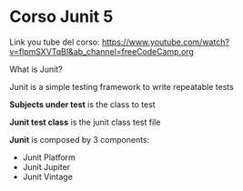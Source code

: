 # Corso Junit 5

Link you tube del corso: https://www.youtube.com/watch?v=flpmSXVTqBI&ab_channel=freeCodeCamp.org

What is Junit? 

Junit is a simple testing framework to write repeatable tests

**Subjects under test** is the class to test

**Junit test class** is the junit class test file

**Junit** is composed by 3 components:

- Junit Platform
- Junit Jupiter
- Junit Vintage

